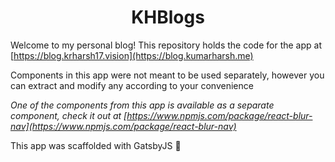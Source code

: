 <h1 align="center">
  KHBlogs
</h1>

Welcome to my personal blog! This repository holds the code for the app at [https://blog.krharsh17.vision](https://blog.kumarharsh.me)

Components in this app were not meant to be used separately, however you can extract and modify any according to your convenience

_One of the components from this app is available as a separate component, check it out at [https://www.npmjs.com/package/react-blur-nav](https://www.npmjs.com/package/react-blur-nav)_

This app was scaffolded with GatsbyJS 🎉
